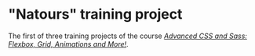 # "Natours" training project

The first of three training projects of the course [*Advanced CSS and Sass: Flexbox, Grid, Animations and More!*](https://www.udemy.com/course/advanced-css-and-sass/).
